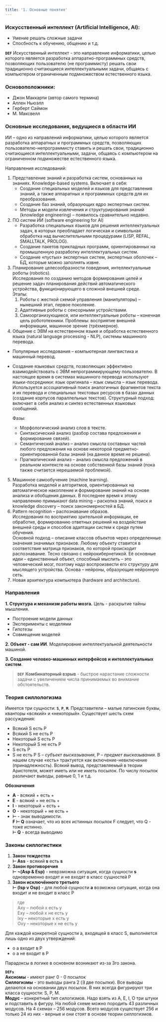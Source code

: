 ```yaml
---
title: '1. Основные понятия'
---
```


### Искусственный интеллект (Artificial Intelligence, AI):
- Умение решать сложные задачи
- Спосбность к обучению, общению и т.д.

**`DEF`** Искусственный интеллект - это направление информатики, целью которого
является разработка аппаратно-программных средств, позволяющих пользователю (не программисту)
решать свои традиционно считающиеся интеллектуальными задачи, общаясь с компьютером ограниченным
подмножеством естественного языка.

### Основоположники:
- Джон Маккарти (автор самого термина)
- Аллен Ньюэлл
- Герберт Саймон
- М. Максвелл

### Основные исследования, ведущиеся в области ИИ

ИИ – одно из направлений информатики, целью которого является разработка аппаратных и программных средств, позволяющих пользователю-непрограммисту ставить и решать свои, традиционно считающиеся интеллектуальными, задачи, общаясь с компьютером на ограниченном подмножестве естественного языка.

Направления исследований:

1. Представление знаний и разработка систем, основанных на знаниях. Knowledge-based systems. Включает в себя:
    - Создание специальных моделей и языков для представления знаний, а также аппаратных и программных средств для их преобразования.
    - Создание баз знаний, образующих ядро экспертных систем.
    - Методы и модели извлечения и структурирования знаний (knowledge engineering) – появилось сравнительно недавно.
2. ПО систем ИИ (software engineering for AI)
    - Разработка специальных языков для решения интеллектуальных задач, в которых преобладает логическая и символьная обработка над вычислительными процедурами (LISP, REFAL, SMALLTALK, PROLOG).
    - Создание пакетов прикладных программ, ориентированных на промышленную разработку интеллектуальных систем.
    - Создание «пустых» экспертных систем, экспертных оболочек – БД, которые можно заполнять извне.
3. Планирование целесообразности поведения, интеллектуальные роботы (robotics).  
Исследования по созданию методов формирования целей и решение задач планирования действий автоматического устройства, функционирующего в сложной внешней среде.  
Этапы:
    1. Роботы с жесткой схемой управления (манипуляторы) – нынешний этап, первое поколение.
    2. Адаптивные роботы с сенсорными устройствами.
    3. Самоорганизующиеся, или интеллектуальные роботы – конечная цель робототехники.
Проблемы: восприятие внешней информации, машинное зрение (трёхмерное).
4. Общение с ЭВМ на естественном языке и обработка естественного языка (natural language processing - NLP), системы машинного перевода.
- Популярные исследования – компьютерная лингвистика и машинный перевод.
- Создание языковых средств, позволяющих эффективно взаимодействовать с ЭВМ непрограммирующему пользователю.
    В настоящее время в системах машинного перевода используют языки-посредники: язык оригинала – язык смысла – язык перевода.
    Используется ассоциативный поиск аналогичных фрагментов текста и их перевода и специальных текстовых ресурсов в базах данных (создание корпусов параллельных текстов).
    Структурный подход: включает в себя анализ и синтез естественных языковых сообщений.

    Фазы:
    - Морфологический анализ слов в тексте.
    - Синтаксический анализ (разбор состава предложения и формирование связей).
    - Семантический анализ – анализ смысла составных частей любого предложения на основе некоторой предметно-ориентированной базы знаний (на данное время не решена).
    - Прагматический анализ – анализ смысла предложений в реальном контексте на основе собственной базы знаний (пока также считается нерешаемой проблемой).
5. Машинное самообучение (machine learning).  
Разработка моделей и алгоритмов, ориентированных на автоматическое накопление и формирование знаний на основе анализа и обобщения данных. В последнее время к этому направлению примыкают data mining – раскопка знаний, поиск и knowledge discovery – поиск закономерностей в БД.
6. Pattern recognition – распознавание образов.  
Исследования по восприятию зрительной информации, ее обработке, формированию ответных решений на воздействие внешней среды и способов адаптации систем к среде путем обучения.  
Основной подход – описание классов объектов через определенные значения значимых признаков. Любому объекту ставится в соответствие матрица признаков, по которой происходит распознавание. Тесно связано с нейрокибернетикой. Её основные идеи – единственный объект, способный мыслить – это человеческий мозг, поэтому надо воспроизвести его структуру для мыслящего устройства. Основа – нейроны, образующие нейронную сеть.
7. Новая архитектура компьютера (hardware and architecture).

### Направления
**1. Структура и механизм работы мозга.**
Цель - раскрытие тайны мышления.
- Построение модели данных
- Эксперименты с моделями
- Гипотезы
- Совмещение моделей

**2. Объект - сам ИИ**. Моделировние интеллектуальной деятельности машиной.

**3. Создание человко-машинных интерфейсов и интеллектуальных систем**.

>**`DEF`** **Комбинаторный взрыв** - быстрое нарастание сложности задачи с увеличением числа принимаемых во внимание обстоятельств.

### Теория силлологизма
Имеется три сущности: **`S`**, **`P`**, **`M`**. Представители – малые латинские буквы, кванторы «всякий» и «некоторый».
Существует шесть схем рассуждения:
- Всякий S есть P
- Всякий S не есть P
- Некоторый S есть P
- Некоторый S не есть P
- S есть P
- S не есть P
S – _субъект высказывания_, P – _предмет высказывания_. В нашем случае «есть» трактуется как включение-невключение (принадлежность).
Всякий вывод, представляемый в теории Аристотеля, может иметь или не иметь посылок. По числу посылок различают выводы, равные 0, 1 и т.д.

**Обозначения**
- **A** - всякий + есть +
- **E** - всякий + не есть +
- **I** - некоторый + есть +
- **O** - некоторый + не есть +
- **⊢** - знак выводимости.  
**F ⊢ Q** означает, что из всех истинных посылок F следует, что Q - тоже истинно.  
**⊢ Q** - всегда выводимо

### Законы силлогистики
1. **Закон тождества**  
**⊢ Ass** - всякий **s** есть **s**
2. **Закон противоречия**  
**⊢ ¬(Asp & Esp)** - неврзможна ситуация, когда сущности **s** одновременно входят и не входят в класс сущностей P
3. **Закон исключённого третьего**  
**⊢ (Isp v Osp)** - для любой сущности **a** возможна ситуация, когда она входит и не входит в класс P
>где  
Аxy – любой x есть y  
Еxy – любой x не есть y  
Ixy – некоторые x есть y  
Oxy – некоторые x не есть y

Для каждой конкретной сущности a, входящей в класс S, выполняется лишь одно из двух утверждений:
- o​ a входит в P
- o​ a не входит в P

Парадоксы в логике в основном возникают из-за 3го закона.

**`DEFs`**  
**Аксиомы** - имеют ранг 0 - 0 посылок  
**Силлогизмы** - это выводы ранга 2 (∃ две посылки). Все выводы делаются на основании двух посылок. В них всегда фигурируют три класса сущности: S, P, M.  
**Модус** – конкретный тип силогизмов. Надо взять из A, E, I, O три штуки и подставить в фигуру. На любой схеме можно породить 43 различных модусов. На 4 схемах – 256 модусов. Всего модусов существует
256 и только 24 из них - верные и они стоят в основе теории силлогизмов.
